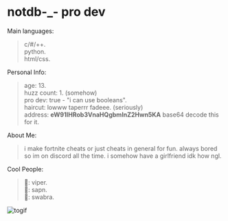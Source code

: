 # notdb-_- pro dev
Main languages:
> c/#/++. <br />
> python. <br /> 
> html/css. <br /> 

Personal Info:
> age: 13. <br />
> huzz count: 1. (somehow) <br />
> pro dev: true - "i can use booleans". <br />
> haircut: lowww taperrr fadeee. (seriously) <br />
> address: __eW91IHRob3VnaHQgbmlnZ2Hwn5KA__ base64 decode this for it. <br />

About Me:
> i make fortnite cheats or just cheats in general for fun. always bored so im on discord all the time.
> i somehow have a girlfriend idk how ngl.

Cool People:
> 🥇: viper. <br />
> 🥈: sapn. <br />
> 🥉: swabra. <br />

![togif](https://media0.giphy.com/media/v1.Y2lkPTc5MGI3NjExMjhsaDRxbXl3ZnBkYms4dTk1eWx3NHJpN2JwOWJhZWw3bXRkbThkbSZlcD12MV9pbnRlcm5hbF9naWZfYnlfaWQmY3Q9Zw/GeimqsH0TLDt4tScGw/giphy.gif)
